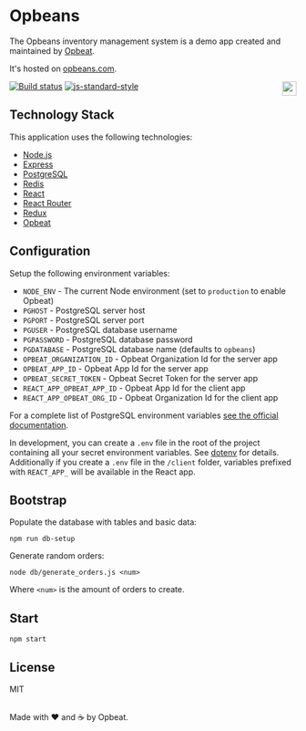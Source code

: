 # Opbeans

The Opbeans inventory management system is a demo app created and
maintained by [Opbeat](https://opbeat.com).

It's hosted on [opbeans.com](http://opbeans.com).

[![Build status](https://travis-ci.org/opbeat/opbeans.svg?branch=master)](https://travis-ci.org/opbeat/opbeans)
[![js-standard-style](https://img.shields.io/badge/code%20style-standard-brightgreen.svg?style=flat)](https://github.com/feross/standard)
<a href="https://opbeat.com" title="Opbeat"><img src="http://opbeat-brand-assets.s3-website-us-east-1.amazonaws.com/svg/logo/logo.svg" align="right" height="25px"></a>

## Technology Stack

This application uses the following technologies:

- [Node.js](https://nodejs.org)
- [Express](http://expressjs.com)
- [PostgreSQL](https://www.postgresql.org)
- [Redis](https://redis.io)
- [React](https://facebook.github.io/react/)
- [React Router](https://github.com/ReactTraining/react-router)
- [Redux](https://github.com/reactjs/redux)
- [Opbeat](https://opbeat.com)

## Configuration

Setup the following environment variables:

- `NODE_ENV` - The current Node environment (set to `production` to enable Opbeat)
- `PGHOST` - PostgreSQL server host
- `PGPORT` - PostgreSQL server port
- `PGUSER` - PostgreSQL database username
- `PGPASSWORD` - PostgreSQL database password
- `PGDATABASE` - PostgreSQL database name (defaults to `opbeans`)
- `OPBEAT_ORGANIZATION_ID` - Opbeat Organization Id for the server app
- `OPBEAT_APP_ID` - Opbeat App Id for the server app
- `OPBEAT_SECRET_TOKEN` - Opbeat Secret Token for the server app
- `REACT_APP_OPBEAT_APP_ID` - Opbeat App Id for the client app
- `REACT_APP_OPBEAT_ORG_ID` - Opbeat Organization Id for the client app

For a complete list of PostgreSQL environment variables [see the
official
documentation](https://www.postgresql.org/docs/9.5/static/libpq-envars.html).

In development, you can create a `.env` file in the root of the project
containing all your secret environment variables. See [dotenv](https://github.com/motdotla/dotenv) for details. Additionally if you create a `.env` file in the `/client` folder, variables prefixed with `REACT_APP_` will be available in the React app. 

## Bootstrap

Populate the database with tables and basic data:

```
npm run db-setup
```

Generate random orders:

```
node db/generate_orders.js <num>
```

Where `<num>` is the amount of orders to create.

## Start

```
npm start
```

## License

MIT

<br>Made with ♥️ and ☕️ by Opbeat.
